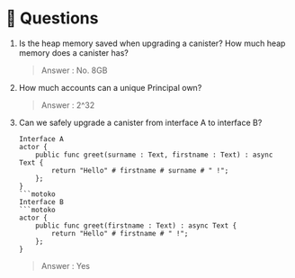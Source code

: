 # <a id="questions"> 🙋 Questions </a>
1. Is the heap memory saved when upgrading a canister? How much heap memory does a canister has?
	> Answer : No. 8GB
2. How much accounts can a unique Principal own?
	> Answer : 2^32
3.  Can we safely upgrade a canister from interface A to interface B?
    ```
    Interface A
	actor {
        public func greet(surname : Text, firstname : Text) : async Text {
            return "Hello" # firstname # surname # " !";
        };
    }
    ```motoko
    Interface B
    ```motoko
    actor {
        public func greet(firstname : Text) : async Text {
            return "Hello" # firstname # " !";
        };
    }
	```
	> Answer : Yes